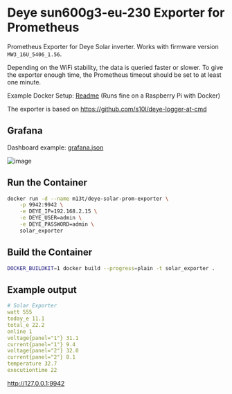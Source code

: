 # Deye sun600g3-eu-230 Exporter for Prometheus

Prometheus Exporter for Deye Solar inverter. Works with firmware version `MW3_16U_5406_1.56`.

Depending on the WiFi stability, the data is queried faster or slower. To give the exporter enough time, the Prometheus timeout should be set to at least one minute.

Example Docker Setup: [Readme](setup/readme.md) (Runs fine on a Raspberry Pi with Docker)

The exporter is based on https://github.com/s10l/deye-logger-at-cmd

## Grafana

Dashboard example: [grafana.json](setup/grafana.json)

![image](setup/grafana.png)

## Run the Container

```sh
docker run -d --name m13t/deye-solar-prom-exporter \
    -p 9942:9942 \
    -e DEYE_IP=192.168.2.15 \
    -e DEYE_USER=admin \
    -e DEYE_PASSWORD=admin \
    solar_exporter
```

## Build the Container

```sh
DOCKER_BUILDKIT=1 docker build --progress=plain -t solar_exporter .
```

## Example output

```yml
# Solar Exporter
watt 555
today_e 11.1
total_e 22.2
online 1
voltage{panel="1"} 31.1
current{panel="1"} 9.4
voltage{panel="2"} 32.0
current{panel="2"} 8.1
temperature 32.7
executiontime 22
```

http://127.0.0.1:9942
